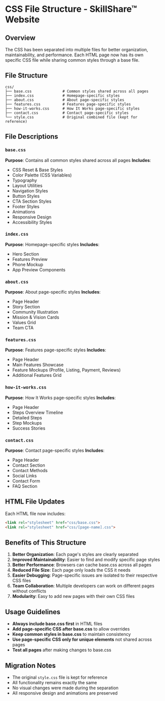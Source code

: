 # CSS File Structure - SkillShare™ Website

## Overview
The CSS has been separated into multiple files for better organization, maintainability, and performance. Each HTML page now has its own specific CSS file while sharing common styles through a base file.

## File Structure

```
css/
├── base.css              # Common styles shared across all pages
├── index.css             # Homepage-specific styles
├── about.css             # About page-specific styles
├── features.css          # Features page-specific styles
├── how-it-works.css      # How It Works page-specific styles
├── contact.css           # Contact page-specific styles
└── style.css             # Original combined file (kept for reference)
```

## File Descriptions

### `base.css`
**Purpose**: Contains all common styles shared across all pages
**Includes**:
- CSS Reset & Base Styles
- Color Palette (CSS Variables)
- Typography
- Layout Utilities
- Navigation Styles
- Button Styles
- CTA Section Styles
- Footer Styles
- Animations
- Responsive Design
- Accessibility Styles

### `index.css`
**Purpose**: Homepage-specific styles
**Includes**:
- Hero Section
- Features Preview
- Phone Mockup
- App Preview Components

### `about.css`
**Purpose**: About page-specific styles
**Includes**:
- Page Header
- Story Section
- Community Illustration
- Mission & Vision Cards
- Values Grid
- Team CTA

### `features.css`
**Purpose**: Features page-specific styles
**Includes**:
- Page Header
- Main Features Showcase
- Feature Mockups (Profile, Listing, Payment, Reviews)
- Additional Features Grid

### `how-it-works.css`
**Purpose**: How It Works page-specific styles
**Includes**:
- Page Header
- Steps Overview Timeline
- Detailed Steps
- Step Mockups
- Success Stories

### `contact.css`
**Purpose**: Contact page-specific styles
**Includes**:
- Page Header
- Contact Section
- Contact Methods
- Social Links
- Contact Form
- FAQ Section

## HTML File Updates

Each HTML file now includes:
```html
<link rel="stylesheet" href="css/base.css">
<link rel="stylesheet" href="css/[page-name].css">
```

## Benefits of This Structure

1. **Better Organization**: Each page's styles are clearly separated
2. **Improved Maintainability**: Easier to find and modify specific page styles
3. **Better Performance**: Browsers can cache base.css across all pages
4. **Reduced File Size**: Each page only loads the CSS it needs
5. **Easier Debugging**: Page-specific issues are isolated to their respective CSS files
6. **Team Collaboration**: Multiple developers can work on different pages without conflicts
7. **Modularity**: Easy to add new pages with their own CSS files

## Usage Guidelines

- **Always include base.css first** in HTML files
- **Add page-specific CSS after base.css** to allow overrides
- **Keep common styles in base.css** to maintain consistency
- **Use page-specific CSS only for unique elements** not shared across pages
- **Test all pages** after making changes to base.css

## Migration Notes

- The original `style.css` file is kept for reference
- All functionality remains exactly the same
- No visual changes were made during the separation
- All responsive design and animations are preserved

